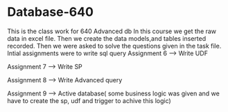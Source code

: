# Database-640
This is the class work for 640 Advanced db
In this course we get the raw data in excel file. 
Then we create the data models,and tables inserted recorded. Then we were asked to solve the questions given in the task file.
Intial assignments were to write sql query 
Assignment 6 --> Write UDF

Assignment 7 --> Write SP

Assignment 8 --> Write Advanced query

Assignment 9 --> Active database( some business logic was given and we have to create the sp, udf and trigger to achive this logic)

